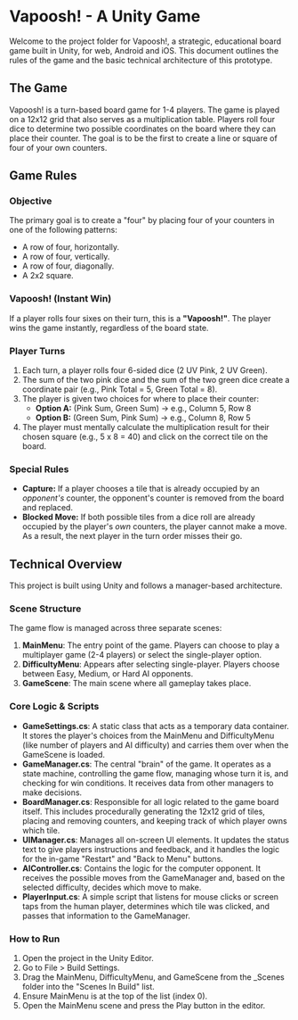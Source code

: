 # **Vapoosh\! \- A Unity Game**

Welcome to the project folder for Vapoosh\!, a strategic, educational board game built in Unity, for web, Android and iOS. This document outlines the rules of the game and the basic technical architecture of this prototype.

## **The Game**

Vapoosh\! is a turn-based board game for 1-4 players. The game is played on a 12x12 grid that also serves as a multiplication table. Players roll four dice to determine two possible coordinates on the board where they can place their counter. The goal is to be the first to create a line or square of four of your own counters.

## **Game Rules**

### **Objective**

The primary goal is to create a "four" by placing four of your counters in one of the following patterns:

* A row of four, horizontally.  
* A row of four, vertically.  
* A row of four, diagonally.  
* A 2x2 square.

### **Vapoosh\! (Instant Win)**

If a player rolls four sixes on their turn, this is a **"Vapoosh\!"**. The player wins the game instantly, regardless of the board state.

### **Player Turns**

1. Each turn, a player rolls four 6-sided dice (2 UV Pink, 2 UV Green).  
2. The sum of the two pink dice and the sum of the two green dice create a coordinate pair (e.g., Pink Total \= 5, Green Total \= 8).  
3. The player is given two choices for where to place their counter:  
   * **Option A:** (Pink Sum, Green Sum) \-\> e.g., Column 5, Row 8  
   * **Option B:** (Green Sum, Pink Sum) \-\> e.g., Column 8, Row 5  
4. The player must mentally calculate the multiplication result for their chosen square (e.g., 5 x 8 \= 40\) and click on the correct tile on the board.

### **Special Rules**

* **Capture:** If a player chooses a tile that is already occupied by an *opponent's* counter, the opponent's counter is removed from the board and replaced.  
* **Blocked Move:** If both possible tiles from a dice roll are already occupied by the player's *own* counters, the player cannot make a move. As a result, the next player in the turn order misses their go.

## **Technical Overview**

This project is built using Unity and follows a manager-based architecture.

### **Scene Structure**

The game flow is managed across three separate scenes:

1. **MainMenu**: The entry point of the game. Players can choose to play a multiplayer game (2-4 players) or select the single-player option.  
2. **DifficultyMenu**: Appears after selecting single-player. Players choose between Easy, Medium, or Hard AI opponents.  
3. **GameScene**: The main scene where all gameplay takes place.

### **Core Logic & Scripts**

* **GameSettings.cs**: A static class that acts as a temporary data container. It stores the player's choices from the MainMenu and DifficultyMenu (like number of players and AI difficulty) and carries them over when the GameScene is loaded.  
* **GameManager.cs**: The central "brain" of the game. It operates as a state machine, controlling the game flow, managing whose turn it is, and checking for win conditions. It receives data from other managers to make decisions.  
* **BoardManager.cs**: Responsible for all logic related to the game board itself. This includes procedurally generating the 12x12 grid of tiles, placing and removing counters, and keeping track of which player owns which tile.  
* **UIManager.cs**: Manages all on-screen UI elements. It updates the status text to give players instructions and feedback, and it handles the logic for the in-game "Restart" and "Back to Menu" buttons.  
* **AIController.cs**: Contains the logic for the computer opponent. It receives the possible moves from the GameManager and, based on the selected difficulty, decides which move to make.  
* **PlayerInput.cs**: A simple script that listens for mouse clicks or screen taps from the human player, determines which tile was clicked, and passes that information to the GameManager.

### **How to Run**

1. Open the project in the Unity Editor.  
2. Go to File \> Build Settings.  
3. Drag the MainMenu, DifficultyMenu, and GameScene from the \_Scenes folder into the "Scenes In Build" list.  
4. Ensure MainMenu is at the top of the list (index 0).  
5. Open the MainMenu scene and press the Play button in the editor.